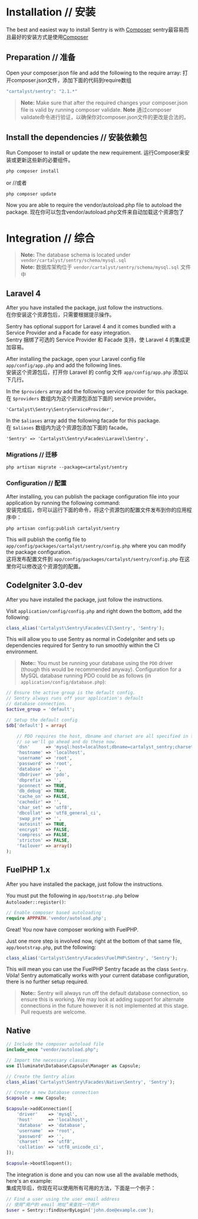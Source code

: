 # Installation // 安装

The best and easiest way to install Sentry is with [Composer](http://getcomposer.org/) 
sentry最容易而且最好的安装方式是使用[Composer](http://getcomposer.org/)

## Preparation // 准备

Open your composer.json file and add the following to the require array: 
打开composer.json文件，添加下面的代码到require数组

```php
"cartalyst/sentry": "2.1.*"
```

> **Note:** Make sure that after the required changes your composer.json file is valid by running composer validate.
> **Note** 通过composer validate命令进行验证，以确保你对composer.json文件的更改是合法的。

## Install the dependencies // 安装依赖包

Run Composer to install or update the new requirement. 
运行Composer来安装或更新这些新的必要组件。

	php composer install

or //或者

	php composer update

Now you are able to require the vendor/autoload.php file to autoload the package. 
现在你可以包含vendor/autoload.php文件来自动加载这个资源包了

# Integration // 综合

> **Note:** The database schema is located under `vendor/cartalyst/sentry/schema/mysql.sql`  
> **Note:** 数据库架构位于 `vendor/cartalyst/sentry/schema/mysql.sql` 文件中

## Laravel 4

After you have installed the package, just follow the instructions.  
在你安装这个资源包后，只需要根据提示操作。

Sentry has optional support for Laravel 4 and it comes bundled with a Service Provider and a Facade for easy integration.  
Sentry 捆绑了可选的 Service Provider 和 Facade 支持，使 Laravel 4 的集成更加容易。

After installing the package, open your Laravel config file `app/config/app.php` and add the following lines.  
安装这个资源包后，打开你 Laravel 的 config 文件 `app/config/app.php` 添加以下几行。

In the `$providers` array add the following service provider for this package.  
在 `$providers` 数组内为这个资源包添加下面的 service provider。

	'Cartalyst\Sentry\SentryServiceProvider',

In the `$aliases` array add the following facade for this package.  
在 `$aliases` 数组内为这个资源包添加下面的  facade。

	'Sentry' => 'Cartalyst\Sentry\Facades\Laravel\Sentry',

### Migrations // 迁移

	php artisan migrate --package=cartalyst/sentry

### Configuration // 配置

After installing, you can publish the package configuration file into your application by running the following command:  
安装完成后，你可以运行下面的命令，将这个资源包的配置文件发布到你的应用程序中：

	php artisan config:publish cartalyst/sentry

This will publish the config file to `app/config/packages/cartalyst/sentry/config.php` where you can modify the package configuration.  
这将发布配置文件到 `app/config/packages/cartalyst/sentry/config.php` 在这里你可以修改这个资源包的配置。

## CodeIgniter 3.0-dev

After you have installed the package, just follow the instructions.

Visit `application/config/config.php` and right down the bottom, add the following:

```php
class_alias('Cartalyst\Sentry\Facades\CI\Sentry', 'Sentry');
```

This will allow you to use Sentry as normal in CodeIgniter and sets up dependencies required for Sentry to run smoothly within the CI environment.

> **Note:**: You must be running your database using the `PDO` driver (though this would be recommended anyway). Configuration for a MySQL database running PDO could be as follows (in `application/config/database.php`):

```php
// Ensure the active group is the default config.
// Sentry always runs off your application's default
// database connection.
$active_group = 'default';

// Setup the default config
$db['default'] = array(

	// PDO requires the host, dbname and charset are all specified in the "dsn",
	// so we'll go ahead and do these now.
	'dsn'	   => 'mysql:host=localhost;dbname=cartalyst_sentry;charset=utf8;',
	'hostname' => 'localhost',
	'username' => 'root',
	'password' => 'root',
	'database' => '',
	'dbdriver' => 'pdo',
	'dbprefix' => '',
	'pconnect' => TRUE,
	'db_debug' => TRUE,
	'cache_on' => FALSE,
	'cachedir' => '',
	'char_set' => 'utf8',
	'dbcollat' => 'utf8_general_ci',
	'swap_pre' => '',
	'autoinit' => TRUE,
	'encrypt'  => FALSE,
	'compress' => FALSE,
	'stricton' => FALSE,
	'failover' => array()
);
```

## FuelPHP 1.x

After you have installed the package, just follow the instructions.

You must put the following in `app/bootstrap.php` below `Autoloader::register()`:

```php
// Enable composer based autoloading
require APPPATH.'vendor/autoload.php';
```

Great! You now have composer working with FuelPHP.

Just one more step is involved now, right at the bottom of that same file, `app/bootstrap.php`, put the following:

```php
class_alias('Cartalyst\Sentry\Facades\FuelPHP\Sentry', 'Sentry');
```

This will mean you can use the FuelPHP Sentry facade as the class `Sentry`. Vòila! Sentry automatically works with your current database configuration, there is no further setup required.

> **Note:**: Sentry will always run off the default database connection, so ensure this is working. We may look at adding support for alternate connections in the future however it is not implemented at this stage. Pull requests are welcome.

## Native

```php
// Include the composer autoload file
include_once "vendor/autoload.php";

// Import the necessary classes
use Illuminate\Database\Capsule\Manager as Capsule;

// Create the Sentry alias
class_alias('Cartalyst\Sentry\Facades\Native\Sentry', 'Sentry');

// Create a new Database connection
$capsule = new Capsule;

$capsule->addConnection([
    'driver'    => 'mysql',
    'host'      => 'localhost',
    'database'  => 'database',
    'username'  => 'root',
    'password'  => '',
    'charset'   => 'utf8',
    'collation' => 'utf8_unicode_ci',
]);

$capsule->bootEloquent();
```

The integration is done and you can now use all the available methods, here's an example:  
集成完毕后，你现在可以使用所有可用的方法，下面是一个例子：

```php
// Find a user using the user email address
// 使用“用户的 email 地址”来查找一个用户
$user = Sentry::findUserByLogin('john.doe@example.com');
```
